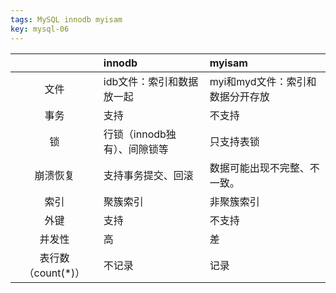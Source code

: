 ```yaml
---
tags: MySQL innodb myisam
key: mysql-06
---
```


|                    | innodb                       | myisam                           |
| :----------------: | :--------------------------- | :------------------------------- |
|        文件        | idb文件：索引和数据放一起    | myi和myd文件：索引和数据分开存放 |
|        事务        | 支持                         | 不支持                           |
|         锁         | 行锁（innodb独有）、间隙锁等 | 只支持表锁                       |
|      崩溃恢复      | 支持事务提交、回滚           | 数据可能出现不完整、不一致。     |
|        索引        | 聚簇索引                     | 非聚簇索引                       |
|        外键        | 支持                         | 不支持                           |
|       并发性       | 高                           | 差                               |
| 表行数（count(*)） | 不记录                       | 记录                             |

